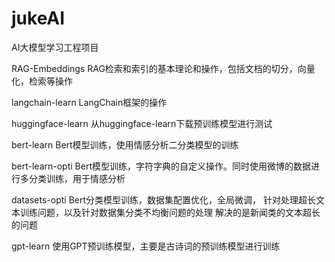 # jukeAI
AI大模型学习工程项目

RAG-Embeddings
RAG检索和索引的基本理论和操作，包括文档的切分，向量化，检索等操作

langchain-learn
LangChain框架的操作

huggingface-learn
从huggingface-learn下载预训练模型进行测试

bert-learn
Bert模型训练，使用情感分析二分类模型的训练

bert-learn-opti
Bert模型训练，字符字典的自定义操作。同时使用微博的数据进行多分类训练，用于情感分析

datasets-opti
Bert分类模型训练，数据集配置优化，全局微调，
针对处理超长文本训练问题，以及针对数据集分类不均衡问题的处理
解决的是新闻类的文本超长的问题

gpt-learn
使用GPT预训练模型，主要是古诗词的预训练模型进行训练
